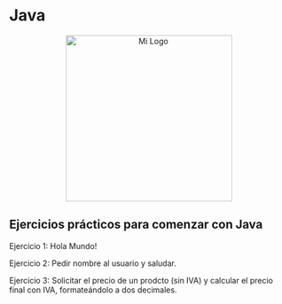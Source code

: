 # Java
<p align="center">
  <img src="[https://logospng.org/wp-content/uploads/java.png]" alt="Mi Logo" width="300"/>
</p>

## Ejercicios prácticos para comenzar con Java



Ejercicio 1: Hola Mundo!

Ejercicio 2: Pedir nombre al usuario y saludar.

Ejercicio 3: Solicitar el precio de un prodcto (sin IVA) y calcular el precio final con IVA, formateándolo a dos decimales.
 
 
